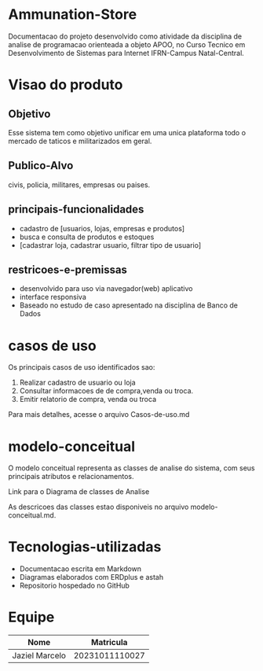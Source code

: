 # Ammunation-Store

  Documentacao do projeto desenvolvido como atividade da disciplina de analise de programacao orienteada a objeto APOO, no Curso Tecnico em Desenvolvimento de Sistemas para Internet IFRN-Campus Natal-Central.

# Visao do produto

## Objetivo
  Esse sistema tem como objetivo unificar em uma unica plataforma todo o mercado de taticos e militarizados em geral.

## Publico-Alvo
  civis, policia, militares, empresas ou paises.

## principais-funcionalidades

  - cadastro de [usuarios, lojas, empresas e produtos]
  - busca e consulta de produtos e estoques
  - [cadastrar loja, cadastrar usuario, filtrar tipo de usuario]

## restricoes-e-premissas

  - desenvolvido para uso via navegador(web) aplicativo
  - interface responsiva
  - Baseado no estudo de caso apresentado na disciplina de Banco de Dados

# casos de uso

  Os principais casos de uso identificados sao:

  1. Realizar cadastro de usuario ou loja
  2. Consultar informacoes de de compra,venda ou troca.
  3. Emitir relatorio de compra, venda ou troca

  Para mais detalhes, acesse o arquivo Casos-de-uso.md

# modelo-conceitual

  O modelo conceitual representa as classes de analise do sistema, com seus principais atributos e relacionamentos.

  Link para o Diagrama de classes de Analise
  
  As descricoes das classes estao disponiveis no arquivo modelo-conceitual.md.

# Tecnologias-utilizadas

  - Documentacao escrita em Markdown
  - Diagramas elaborados com ERDplus e astah
  - Repositorio hospedado no GitHub

  # Equipe


|      Nome      |   Matricula    |
|----------------|----------------|
| Jaziel Marcelo | 20231011110027 |
